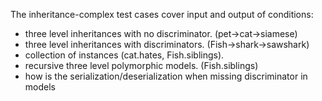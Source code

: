 The inheritance-complex test cases cover input and output of conditions:

- three level inheritances with no discriminator. (pet->cat->siamese)
- three level inheritances with discriminators. (Fish->shark->sawshark)
- collection of instances (cat.hates, Fish.siblings).
- recursive three level polymorphic models. (Fish.siblings)
- how is the serialization/deserialization when missing discriminator in models
